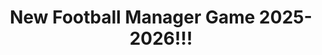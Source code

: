 ---
title: "New Football Manager Game 2025-2026!!!"
pubDate: "2025-07-23"
description: "All new hyperrealistic football sim"
youtubeId: "p0xR5sqVgs4"
---